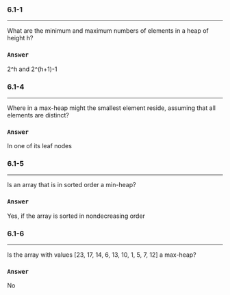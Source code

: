 ### 6.1-1
***
What are the minimum and maximum numbers of elements in a heap of height h?

### `Answer`
2^h and 2^(h+1)-1

### 6.1-4
***
Where in a max-heap might the smallest element reside, assuming that all elements are distinct?

### `Answer`
In one of its leaf nodes

### 6.1-5
***
Is an array that is in sorted order a min-heap?

### `Answer`
Yes, if the array is sorted in nondecreasing order

### 6.1-6
***
Is the array with values [23, 17, 14, 6, 13, 10, 1, 5, 7, 12] a max-heap?

### `Answer`
No
